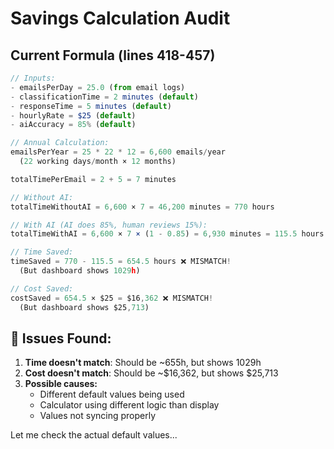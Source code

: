 # Savings Calculation Audit

## Current Formula (lines 418-457)

```javascript
// Inputs:
- emailsPerDay = 25.0 (from email logs)
- classificationTime = 2 minutes (default)
- responseTime = 5 minutes (default)
- hourlyRate = $25 (default)
- aiAccuracy = 85% (default)

// Annual Calculation:
emailsPerYear = 25 * 22 * 12 = 6,600 emails/year
  (22 working days/month × 12 months)

totalTimePerEmail = 2 + 5 = 7 minutes

// Without AI:
totalTimeWithoutAI = 6,600 × 7 = 46,200 minutes = 770 hours

// With AI (AI does 85%, human reviews 15%):
totalTimeWithAI = 6,600 × 7 × (1 - 0.85) = 6,930 minutes = 115.5 hours

// Time Saved:
timeSaved = 770 - 115.5 = 654.5 hours ❌ MISMATCH!
  (But dashboard shows 1029h)

// Cost Saved:
costSaved = 654.5 × $25 = $16,362 ❌ MISMATCH!
  (But dashboard shows $25,713)
```

## 🚨 Issues Found:

1. **Time doesn't match**: Should be ~655h, but shows 1029h
2. **Cost doesn't match**: Should be ~$16,362, but shows $25,713
3. **Possible causes:**
   - Different default values being used
   - Calculator using different logic than display
   - Values not syncing properly

Let me check the actual default values...

